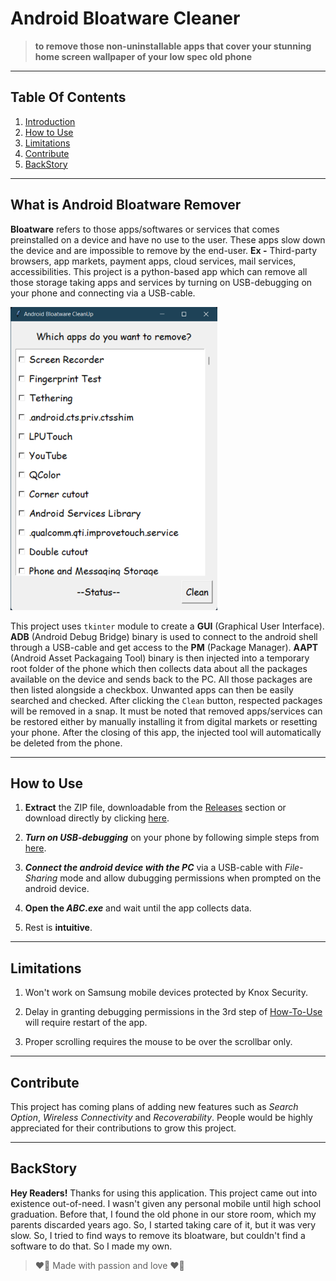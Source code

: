 # Android Bloatware Cleaner

> **to remove those non-uninstallable apps that cover your stunning home screen wallpaper of your low spec old phone**

- - -

## Table Of Contents

1. [Introduction](#what-is-android-bloatware-remover)
1. [How to Use](#how-to-use)
1. [Limitations](#limitations)
1. [Contribute](#contribute)
1. [BackStory](#backstory)
- - -

## What is Android Bloatware Remover

**Bloatware** refers to those apps/softwares or services that comes preinstalled on a device and have no use to the user. These apps slow down the device and are impossible to remove by the end-user. **Ex -** Third-party browsers, app markets, payment apps, cloud services, mail services, accessibilities. This project is a python-based app which can remove all those storage taking apps and services by turning on USB-debugging on your phone and connecting via a USB-cable.

![Application Interface](./res/app.png)

This project uses `tkinter` module to create a **GUI** (Graphical User Interface). **ADB** (Android Debug Bridge) binary is used to connect to the android shell through a USB-cable and get access to the **PM** (Package Manager). **AAPT** (Android Asset Packagaing Tool) binary is then injected into a temporary root folder of the phone which then collects data about all the packages available on the device and sends back to the PC. All those packages are then listed alongside a checkbox. Unwanted apps can then be easily searched and checked. After clicking the `Clean` button, respected packages will be removed in a snap. It must be noted that removed apps/services can be restored either by manually installing it from digital markets or resetting your phone. After the closing of this app, the injected tool will automatically be deleted from the phone.

- - -

## How to Use

1. **Extract** the ZIP file, downloadable from the [Releases](https://github.com/lightRajat/Android-Bloatware-Cleaner/releases/tag/v1.0) section or download directly by clicking [here](https://github.com/lightRajat/Android-Bloatware-Cleaner/releases/download/v1.0/Android-Bloatware-Cleaner.zip).

1. ***Turn on USB-debugging*** on your phone by following simple steps from [here](https://developer.android.com/studio/debug/dev-options).

1. ***Connect the android device with the PC*** via a USB-cable with *File-Sharing* mode and allow dubugging permissions when prompted on the android device.

1. **Open the *ABC.exe*** and wait until the app collects data.

1. Rest is **intuitive**.

- - -

## Limitations

1. Won't work on Samsung mobile devices protected by Knox Security.

1. Delay in granting debugging permissions in the 3rd step of [How-To-Use](#how-to-use) will require restart of the app.

1. Proper scrolling requires the mouse to be over the scrollbar only.

- - -

## Contribute

This project has coming plans of adding new features such as *Search Option*, *Wireless Connectivity* and *Recoverability*. People would be highly appreciated for their contributions to grow this project.

----------------------------------------

## BackStory

**Hey Readers!** Thanks for using this application. This project came out into existence out-of-need. I wasn't given any personal mobile until high school graduation. Before that, I found the old phone in our store room, which my parents discarded years ago.
So, I started taking care of it, but it was very slow. So, I tried to find ways to remove its bloatware, but couldn't find a software to do that. So I made my own.

> ❤️‍🔥 Made with passion and love ❤️‍🔥